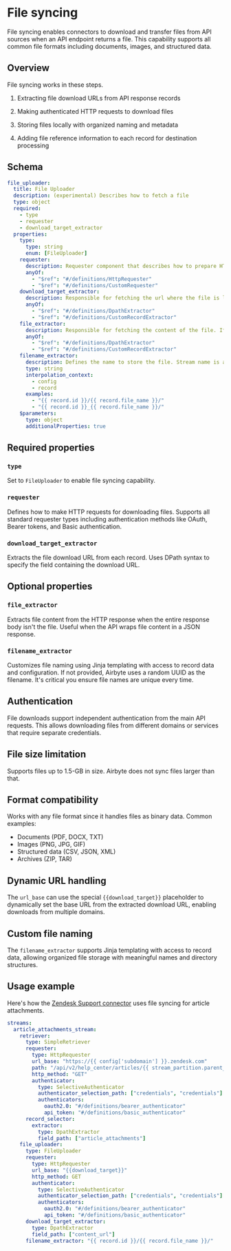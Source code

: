# File syncing

File syncing enables connectors to download and transfer files from API sources when an API endpoint returns a file. This capability supports all common file formats including documents, images, and structured data.

## Overview

File syncing works in these steps.

1. Extracting file download URLs from API response records

2. Making authenticated HTTP requests to download files

3. Storing files locally with organized naming and metadata

4. Adding file reference information to each record for destination processing

## Schema

```yaml
file_uploader:
  title: File Uploader
  description: (experimental) Describes how to fetch a file
  type: object
  required:
    - type
    - requester
    - download_target_extractor
  properties:
    type:
      type: string
      enum: [FileUploader]
    requester:
      description: Requester component that describes how to prepare HTTP requests to send to the source API.
      anyOf:
        - "$ref": "#/definitions/HttpRequester"
        - "$ref": "#/definitions/CustomRequester"
    download_target_extractor:
      description: Responsible for fetching the url where the file is located. This is applied on each records and not on the HTTP response
      anyOf:
        - "$ref": "#/definitions/DpathExtractor"
        - "$ref": "#/definitions/CustomRecordExtractor"
    file_extractor:
      description: Responsible for fetching the content of the file. If not defined, the assumption is that the whole response body is the file content
      anyOf:
        - "$ref": "#/definitions/DpathExtractor"
        - "$ref": "#/definitions/CustomRecordExtractor"
    filename_extractor:
      description: Defines the name to store the file. Stream name is automatically added to the file path. File unique ID can be used to avoid overwriting files. Random UUID will be used if the extractor is not provided.
      type: string
      interpolation_context:
        - config
        - record
      examples:
        - "{{ record.id }}/{{ record.file_name }}/"
        - "{{ record.id }}_{{ record.file_name }}/"
    $parameters:
      type: object
      additionalProperties: true
```

## Required properties

### `type`

Set to `FileUploader` to enable file syncing capability.

### `requester`

Defines how to make HTTP requests for downloading files. Supports all standard requester types including authentication methods like OAuth, Bearer tokens, and Basic authentication.

### `download_target_extractor`

Extracts the file download URL from each record. Uses DPath syntax to specify the field containing the download URL.

## Optional properties

### `file_extractor`

Extracts file content from the HTTP response when the entire response body isn't the file. Useful when the API wraps file content in a JSON response.

### `filename_extractor`

Customizes file naming using Jinja templating with access to record data and configuration. If not provided, Airbyte uses a random UUID as the filename. It's critical you ensure file names are unique every time.

## Authentication

File downloads support independent authentication from the main API requests. This allows downloading files from different domains or services that require separate credentials.

## File size limitation

Supports files up to 1.5-GB in size. Airbyte does not sync files larger than that.

## Format compatibility

Works with any file format since it handles files as binary data. Common examples:

- Documents (PDF, DOCX, TXT)
- Images (PNG, JPG, GIF)
- Structured data (CSV, JSON, XML)
- Archives (ZIP, TAR)

## Dynamic URL handling

The `url_base` can use the special `{{download_target}}` placeholder to dynamically set the base URL from the extracted download URL, enabling downloads from multiple domains.

## Custom file naming

The `filename_extractor` supports Jinja templating with access to record data, allowing organized file storage with meaningful names and directory structures.

## Usage example

Here's how the [Zendesk Support connector](https://github.com/airbytehq/airbyte/blob/master/airbyte-integrations/connectors/source-zendesk-support/source_zendesk_support/manifest.yaml) uses file syncing for article attachments.

```yaml title="manifest.yaml"
streams:
  article_attachments_stream:
    retriever:
      type: SimpleRetriever
      requester:
        type: HttpRequester
        url_base: "https://{{ config['subdomain'] }}.zendesk.com"
        path: "/api/v2/help_center/articles/{{ stream_partition.parent_id }}/attachments.json"
        http_method: "GET"
        authenticator:
          type: SelectiveAuthenticator
          authenticator_selection_path: ["credentials", "credentials"]
          authenticators:
            oauth2.0: "#/definitions/bearer_authenticator"
            api_token: "#/definitions/basic_authenticator"
      record_selector:
        extractor:
          type: DpathExtractor
          field_path: ["article_attachments"]
    file_uploader:
      type: FileUploader
      requester:
        type: HttpRequester
        url_base: "{{download_target}}"
        http_method: GET
        authenticator:
          type: SelectiveAuthenticator
          authenticator_selection_path: ["credentials", "credentials"]
          authenticators:
            oauth2.0: "#/definitions/bearer_authenticator"
            api_token: "#/definitions/basic_authenticator"
      download_target_extractor:
        type: DpathExtractor
        field_path: ["content_url"]
      filename_extractor: "{{ record.id }}/{{ record.file_name }}/"
```

